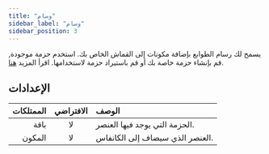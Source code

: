 ```yaml
---
title: "وسام"
sidebar_label: "وسام"
sidebar_position: 3
---
```


يسمح لك رسام الطوابع بإضافة مكونات إلى القماش الخاص بك. استخدم حزمة موجودة, قم بإنشاء حزمة خاصة بك أو قم باستيراد حزمة لاستخدامها. اقرأ المزيد [هنا](../pack).

## الإعدادات

| الممتلكات | الافتراضي | الوصف                           |
| ---------:|:---------:|:------------------------------- |
|      باقة |    لا     | الحزمة التي يوجد فيها العنصر.   |
|    المكون |    لا     | العنصر الذي سيضاف إلى الكانفاس. |
